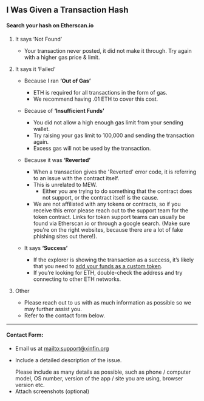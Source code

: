 ## I Was Given a Transaction Hash

#### Search your hash on Etherscan.io

1. It says ‘Not Found’

   * Your transaction never posted, it did not make it through.
     Try again with a higher gas price & limit.

2. It says it ‘Failed’

   * Because I ran **‘Out of Gas’**
     * ETH is required for all transactions in the form of gas.
     * We recommend having .01 ETH to cover this cost.

   * Because of **‘Insufficient Funds’**
     * You did not allow a high enough gas limit from your sending wallet.
     * Try raising your gas limit to 100,000 and sending the transaction again.
     * Excess gas will not be used by the transaction.

   * Because it was **‘Reverted’**
     * When a transaction gives the 'Reverted' error code, it is referring to an issue with the contract itself.
     * This is unrelated to MEW.
       * Either you are trying to do something that the contract does not support, or the contract itself is the cause.
     * We are not affiliated with any tokens or contracts, so if you receive this error please reach out to the support team for the token contract. Links for token support teams can usually be found via Etherscan.io or through a google search. (Make sure you're on the right websites, because there are a lot of fake phishing sites out there!).

   * It says **‘Success’**
     * If the explorer is showing the transaction as a success, it’s likely that you need to [add your funds as a custom token](https://howto.xinfin.org/XinFinWallet/features/en/tokens/how-to-add-custom-token/).
     * If you’re looking for ETH, double-check the address and try connecting to other ETH networks.

3. Other

   * Please reach out to us with as much information as possible so we may further assist you.
   * Refer to the contact form below.

***

#### Contact Form:

* Email us at <mailto:support@xinfin.org>
* <p>Include a detailed description of the issue.</p>
  <note>Please include as many details as possible, such as phone / computer model, OS number, version of the app / site you are using, browser version etc.</note>
* Attach screenshots (optional)
